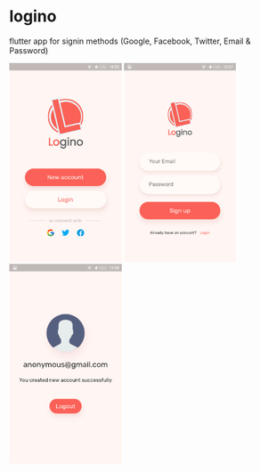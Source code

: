 
# logino

flutter app for signin methods (Google, Facebook, Twitter, Email & Password)

<img src="assets/screenshots/Screenshot1.png" width="40%">

<img src="assets/screenshots/Screenshot3.png" width="40%">

<img src="assets/screenshots/Screenshot2.png" width="40%">
